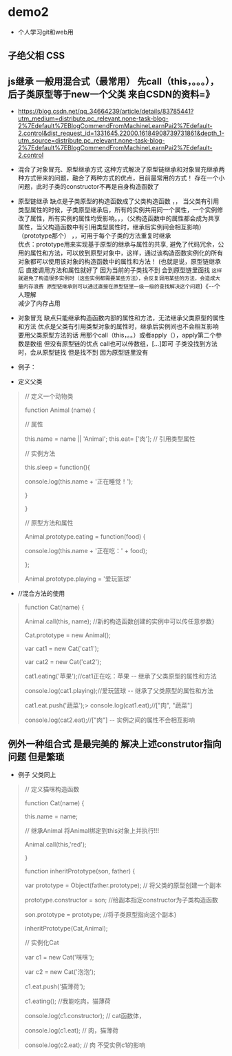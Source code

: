 # demo2

- 个人学习git和web用

## 子绝父相 CSS

## js继承 一般用混合式（最常用） 先call（this，。。。），后子类原型等于new一个父类 来自CSDN的资料=》

- <https://blog.csdn.net/qq_34664239/article/details/83785441?utm_medium=distribute.pc_relevant.none-task-blog-2%7Edefault%7EBlogCommendFromMachineLearnPai2%7Edefault-2.control&dist_request_id=1331645.22000.16184908739731861&depth_1-utm_source=distribute.pc_relevant.none-task-blog-2%7Edefault%7EBlogCommendFromMachineLearnPai2%7Edefault-2.control>

- 混合了对象冒充、原型继承方式   这种方式解决了原型链继承和对象冒充继承两种方式带来的问题，融合了两种方式的优点，目前最常用的方式！
存在一个小问题，此时子类的constructor不再是自身构造函数了
- 原型链继承 缺点是子类原型的构造函数成了父类构造函数   ，， 当父类有引用类型属性的时候，子类原型继承后，所有的实例共用同一个属性，一个实例修改了属性，所有实例的属性均受影响。，，（父构造函数中的属性都会成为共享属性，当父构造函数中有引用类型属性时，继承后实例间会相互影响）（prototype那个） ，，可用于每个子类的方法重复时继承  </br>
优点：prototype用来实现基于原型的继承与属性的共享,
避免了代码冗余，公用的属性和方法，可以放到原型对象中，这样，通过该构造函数实例化的所有对象都可以使用该对象的构造函数中的属性和方法！
(也就是说，原型链继承后 直接调用方法和属性就好了 因为当前的子类找不到 会到原型链里面找 `这样就避免了构造很多实例时（这些实例都需要某些方法），会反复调用某些的方法，会造成大量内存浪费 原型链继承则可以通过直接在原型链里一级一级的查找解决这个问题`)《--个人理解   </br>
减少了内存占用
- 对象冒充 缺点只能继承构造函数内部的属性和方法，无法继承父类原型的属性和方法 优点是父类有引用类型对象的属性时，继承后实例间也不会相互影响 要用父类原型方法的话 用那个call（this，。。）或者apply（），apply第二个参数是数组 但没有原型链的优点 call也可以传数组，[...]即可 子类没找到方法时，会从原型链找 但是找不到 因为原型链里没有

- 例子：

- 定义父类
>
>// 定义一个动物类
>
>function Animal (name) {
>
>// 属性
>  
> this.name = name || 'Animal';
>this.eat= ['肉']; // 引用类型属性
>
>// 实例方法
>
>this.sleep = function(){
>
>console.log(this.name + '正在睡觉！');
>
>}
>
>}
>
>// 原型方法和属性
>
>Animal.prototype.eating = function(food) {
>
>console.log(this.name + '正在吃：' + food);
>
>};
>
>Animal.prototype.playing = '爱玩篮球'
>
- //混合方法的使用
>
>function Cat(name) {
>
>Animal.call(this, name); //新的构造函数创建的实例中可以传任意参数}
>
> Cat.prototype = new Animal();
>
> var cat1 = new Cat('cat1');
>
>var cat2 = new Cat('cat2');
>
> cat1.eating('苹果');//cat1正在吃：苹果 -- 继承了父类原型的属性和方法
>
> console.log(cat1.playing);//爱玩篮球 -- 继承了父类原型的属性和方法
>
> cat1.eat.push('蔬菜');> console.log(cat1.eat);//["肉", "蔬菜"]
>
> console.log(cat2.eat);//["肉"] -- 实例之间的属性不会相互影响

## 例外一种组合式 是最完美的 解决上述construtor指向问题 但是繁琐

- 例子 父类同上

> // 定义猫咪构造函数
>
> function Cat(name) {
>
> this.name = name;
>
> // 继承Animal 将Animal绑定到this对象上并执行!!!
>
>
> Animal.call(this,'red');
>
> }
>
> function inheritPrototype(son, father) {
>
> var prototype = Object(father.prototype); // 将父类的原型创建一个副本
>
> prototype.constructor = son; //给副本指定constructor为子类构造函数
>
> son.prototype = prototype; //将子类原型指向这个副本}
>
> inheritPrototype(Cat,Animal);
>
> // 实例化Cat
>
> var c1 = new Cat('咪咪');
>
> var c2 = new Cat('泡泡');
>
> c1.eat.push('猫薄荷');
>
> c1.eating(); //我能吃肉，猫薄荷
>
> console.log(c1.constructor); // cat函数体，
>
> console.log(c1.eat); // 肉，猫薄荷
>
> console.log(c2.eat); // 肉  不受实例c1的影响
